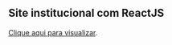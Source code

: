 
## Site institucional com ReactJS
[Clique aqui para visualizar](https://irailtonreis.github.io/company/).



